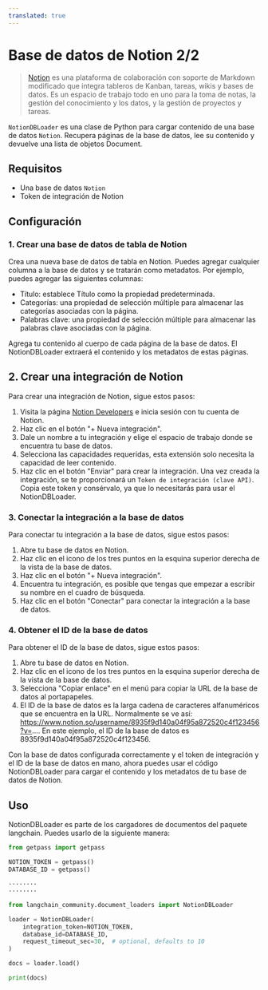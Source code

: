 ```yaml
---
translated: true
---
```


# Base de datos de Notion 2/2

>[Notion](https://www.notion.so/) es una plataforma de colaboración con soporte de Markdown modificado que integra tableros de Kanban, tareas, wikis y bases de datos. Es un espacio de trabajo todo en uno para la toma de notas, la gestión del conocimiento y los datos, y la gestión de proyectos y tareas.

`NotionDBLoader` es una clase de Python para cargar contenido de una base de datos `Notion`. Recupera páginas de la base de datos, lee su contenido y devuelve una lista de objetos Document.

## Requisitos

- Una base de datos `Notion`
- Token de integración de Notion

## Configuración

### 1. Crear una base de datos de tabla de Notion

Crea una nueva base de datos de tabla en Notion. Puedes agregar cualquier columna a la base de datos y se tratarán como metadatos. Por ejemplo, puedes agregar las siguientes columnas:

- Título: establece Título como la propiedad predeterminada.
- Categorías: una propiedad de selección múltiple para almacenar las categorías asociadas con la página.
- Palabras clave: una propiedad de selección múltiple para almacenar las palabras clave asociadas con la página.

Agrega tu contenido al cuerpo de cada página de la base de datos. El NotionDBLoader extraerá el contenido y los metadatos de estas páginas.

## 2. Crear una integración de Notion

Para crear una integración de Notion, sigue estos pasos:

1. Visita la página [Notion Developers](https://www.notion.com/my-integrations) e inicia sesión con tu cuenta de Notion.
2. Haz clic en el botón "+ Nueva integración".
3. Dale un nombre a tu integración y elige el espacio de trabajo donde se encuentra tu base de datos.
4. Selecciona las capacidades requeridas, esta extensión solo necesita la capacidad de leer contenido.
5. Haz clic en el botón "Enviar" para crear la integración.
Una vez creada la integración, se te proporcionará un `Token de integración (clave API)`. Copia este token y consérvalo, ya que lo necesitarás para usar el NotionDBLoader.

### 3. Conectar la integración a la base de datos

Para conectar tu integración a la base de datos, sigue estos pasos:

1. Abre tu base de datos en Notion.
2. Haz clic en el icono de los tres puntos en la esquina superior derecha de la vista de la base de datos.
3. Haz clic en el botón "+ Nueva integración".
4. Encuentra tu integración, es posible que tengas que empezar a escribir su nombre en el cuadro de búsqueda.
5. Haz clic en el botón "Conectar" para conectar la integración a la base de datos.

### 4. Obtener el ID de la base de datos

Para obtener el ID de la base de datos, sigue estos pasos:

1. Abre tu base de datos en Notion.
2. Haz clic en el icono de los tres puntos en la esquina superior derecha de la vista de la base de datos.
3. Selecciona "Copiar enlace" en el menú para copiar la URL de la base de datos al portapapeles.
4. El ID de la base de datos es la larga cadena de caracteres alfanuméricos que se encuentra en la URL. Normalmente se ve así: https://www.notion.so/username/8935f9d140a04f95a872520c4f123456?v=.... En este ejemplo, el ID de la base de datos es 8935f9d140a04f95a872520c4f123456.

Con la base de datos configurada correctamente y el token de integración y el ID de la base de datos en mano, ahora puedes usar el código NotionDBLoader para cargar el contenido y los metadatos de tu base de datos de Notion.

## Uso

NotionDBLoader es parte de los cargadores de documentos del paquete langchain. Puedes usarlo de la siguiente manera:

```python
from getpass import getpass

NOTION_TOKEN = getpass()
DATABASE_ID = getpass()
```

```output
········
········
```

```python
from langchain_community.document_loaders import NotionDBLoader
```

```python
loader = NotionDBLoader(
    integration_token=NOTION_TOKEN,
    database_id=DATABASE_ID,
    request_timeout_sec=30,  # optional, defaults to 10
)
```

```python
docs = loader.load()
```

```python
print(docs)
```

